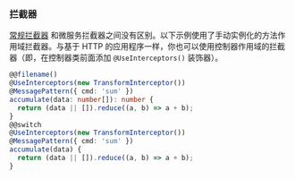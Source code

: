 ### 拦截器

[常规拦截器](/interceptors) 和微服务拦截器之间没有区别。以下示例使用了手动实例化的方法作用域拦截器。与基于 HTTP 的应用程序一样，你也可以使用控制器作用域的拦截器（即，在控制器类前面添加 `@UseInterceptors()` 装饰器）。

```typescript
@@filename()
@UseInterceptors(new TransformInterceptor())
@MessagePattern({ cmd: 'sum' })
accumulate(data: number[]): number {
  return (data || []).reduce((a, b) => a + b);
}
@@switch
@UseInterceptors(new TransformInterceptor())
@MessagePattern({ cmd: 'sum' })
accumulate(data) {
  return (data || []).reduce((a, b) => a + b);
}
```